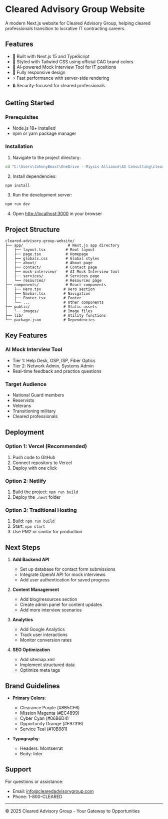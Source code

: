 # Cleared Advisory Group Website

A modern Next.js website for Cleared Advisory Group, helping cleared professionals transition to lucrative IT contracting careers.

## Features

- 🚀 Built with Next.js 15 and TypeScript
- 🎨 Styled with Tailwind CSS using official CAG brand colors
- 🤖 AI-powered Mock Interview Tool for IT positions
- 📱 Fully responsive design
- ⚡ Fast performance with server-side rendering
- 🔒 Security-focused for cleared professionals

## Getting Started

### Prerequisites

- Node.js 18+ installed
- npm or yarn package manager

### Installation

1. Navigate to the project directory:
```bash
cd "C:\Users\JohnnyBeast\OneDrive - Miysis Alliance\AI Consulting\cleared-advisory-group-website"
```

2. Install dependencies:
```bash
npm install
```

3. Run the development server:
```bash
npm run dev
```

4. Open [http://localhost:3000](http://localhost:3000) in your browser

## Project Structure

```
cleared-advisory-group-website/
├── app/                    # Next.js app directory
│   ├── layout.tsx         # Root layout
│   ├── page.tsx           # Homepage
│   ├── globals.css        # Global styles
│   ├── about/             # About page
│   ├── contact/           # Contact page
│   ├── mock-interview/    # AI Mock Interview tool
│   ├── services/          # Services page
│   └── resources/         # Resources page
├── components/            # React components
│   ├── Hero.tsx          # Hero section
│   ├── Navbar.tsx        # Navigation
│   ├── Footer.tsx        # Footer
│   └── ...               # Other components
├── public/               # Static assets
│   └── images/           # Image files
├── lib/                  # Utility functions
└── package.json          # Dependencies
```

## Key Features

### AI Mock Interview Tool
- Tier 1: Help Desk, OSP, ISP, Fiber Optics
- Tier 2: Network Admin, Systems Admin
- Real-time feedback and practice questions

### Target Audience
- National Guard members
- Reservists
- Veterans
- Transitioning military
- Cleared professionals

## Deployment

### Option 1: Vercel (Recommended)
1. Push code to GitHub
2. Connect repository to Vercel
3. Deploy with one click

### Option 2: Netlify
1. Build the project: `npm run build`
2. Deploy the `.next` folder

### Option 3: Traditional Hosting
1. Build: `npm run build`
2. Start: `npm start`
3. Use PM2 or similar for production

## Next Steps

1. **Add Backend API**
   - Set up database for contact form submissions
   - Integrate OpenAI API for mock interviews
   - Add user authentication for saved progress

2. **Content Management**
   - Add blog/resources section
   - Create admin panel for content updates
   - Add more interview scenarios

3. **Analytics**
   - Add Google Analytics
   - Track user interactions
   - Monitor conversion rates

4. **SEO Optimization**
   - Add sitemap.xml
   - Implement structured data
   - Optimize meta tags

## Brand Guidelines

- **Primary Colors**: 
  - Clearance Purple (#8B5CF6)
  - Mission Magenta (#EC4899)
  - Cyber Cyan (#06B6D4)
  - Opportunity Orange (#F97316)
  - Service Teal (#10B981)

- **Typography**:
  - Headers: Montserrat
  - Body: Inter

## Support

For questions or assistance:
- Email: info@clearedadvisorygroup.com
- Phone: 1-800-CLEARED

---

© 2025 Cleared Advisory Group - Your Gateway to Opportunities